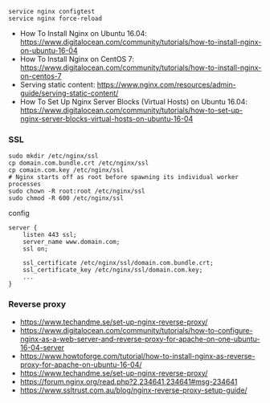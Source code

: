 ```
service nginx configtest
service nginx force-reload
```

* How To Install Nginx on Ubuntu 16.04: https://www.digitalocean.com/community/tutorials/how-to-install-nginx-on-ubuntu-16-04
* How To Install Nginx on CentOS 7: https://www.digitalocean.com/community/tutorials/how-to-install-nginx-on-centos-7
* Serving static content: https://www.nginx.com/resources/admin-guide/serving-static-content/
* How To Set Up Nginx Server Blocks (Virtual Hosts) on Ubuntu 16.04: https://www.digitalocean.com/community/tutorials/how-to-set-up-nginx-server-blocks-virtual-hosts-on-ubuntu-16-04

### SSL
```shell
sudo mkdir /etc/nginx/ssl
cp domain.com.bundle.crt /etc/nginx/ssl
cp comain.com.key /etc/nginx/ssl
# Nginx starts off as root before spawning its individual worker processes
sudo chown -R root:root /etc/nginx/ssl
sudo chmod -R 600 /etc/nginx/ssl
```
config
```
server {
    listen 443 ssl;
    server_name www.domain.com;
    ssl on;

    ssl_certificate /etc/nginx/ssl/domain.com.bundle.crt;
    ssl_certificate_key /etc/nginx/ssl/domain.com.key;
    ...
}
```

### Reverse proxy
* https://www.techandme.se/set-up-nginx-reverse-proxy/
* https://www.digitalocean.com/community/tutorials/how-to-configure-nginx-as-a-web-server-and-reverse-proxy-for-apache-on-one-ubuntu-16-04-server
* https://www.howtoforge.com/tutorial/how-to-install-nginx-as-reverse-proxy-for-apache-on-ubuntu-16-04/
* https://www.techandme.se/set-up-nginx-reverse-proxy/
* https://forum.nginx.org/read.php?2,234641,234641#msg-234641
* https://www.ssltrust.com.au/blog/nginx-reverse-proxy-setup-guide/
